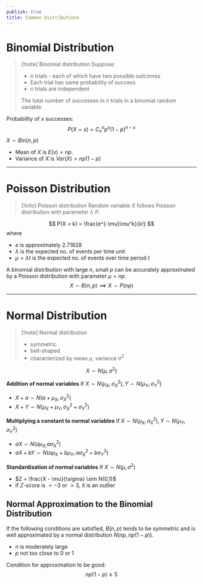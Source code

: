```yaml
---
publish: true
title: Common Distributions
---
```


# Binomial Distribution

> [!note] Binomial distribution
> Suppose:
> - $n$ trials - each of which have two possible outcomes
> - Each trial has same probability of success
> - $n$ trials are independent
>   
> The total number of successes in $n$ trials in a binomial random variable.

Probability of $x$ successes:
$$
P(X = x) = C^n_xp^x(1-p)^{n-x}
$$
$X \sim Bin(n,p)$
- Mean of $X$ is $E(x) = np$.
- Variance of $X$ is $Var(X) = np(1-p)$ 

---

# Poisson Distribution

> [!info] Poisson distribution
> Random variable $X$ follows Poisson distribution with parameter $\lambda$ if:

$$
P(X = k) = \frac{e^{-\mu}\mu^k}{k!}
$$ where 
- $e$ is approximately $2.71828$
- $\lambda$ is the expected no. of events per time unit
- $\mu = \lambda t$ is the expected no. of events over time period $t$

A binomial distribution with large $n$, small $p$ can be accurately approximated by a Poisson distribution with parameter $\mu = np$.
$$
X \sim B(n,p) \implies X \sim P(np)
$$

---

# Normal Distribution

> [!note] Normal distribution
> - symmetric
> - bell-shaped
> - characterized by mean $\mu$, variance $\sigma^2$

$$X \sim N(\mu, \sigma^2)$$

**Addition of normal variables**
If $X \sim N(\mu_{X}, \sigma^2_{X}), Y \sim N(\mu_{Y}, \sigma^2_Y)$
- $X + a \sim N(a + \mu_X,\sigma^2_X)$
- $X + Y \sim N(\mu_{X} + \mu_{Y},\sigma^2_{X} + \sigma^2_{Y})$

**Multiplying a constant to normal variables**
If $X \sim N(\mu_{X}, \sigma^2_{X}), Y \sim N(\mu_{Y}, \sigma^2_Y)$
- $aX \sim N(a\mu_{X,}a\sigma^2_X)$
- $aX + bY \sim N(a\mu_{X} + b\mu_{Y},a\sigma^2_{X} + b\sigma^2_{Y})$

**Standardisation of normal variables**
If $X \sim N(\mu, \sigma^2)$
- $Z = \frac{X - \mu}{\sigma} \sim N(0,1)$
- if $Z$-score is $<-3$ or $>3$, it is an outlier

## Normal Approximation to the Binomial Distribution

If the following conditions are satisfied, $B(n,p)$ tends to be symmetric and is well approximated by a normal distribution $N(np, np(1-p))$.
- $n$ is moderately large
- $p$ not too close to 0 or 1

Condition for approximation to be good:
$$
np(1-p) \geq 5
$$

